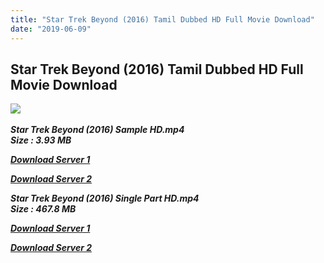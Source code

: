 ```yaml
---
title: "Star Trek Beyond (2016) Tamil Dubbed HD Full Movie Download"
date: "2019-06-09"
---
```


## Star Trek Beyond (2016) Tamil Dubbed HD Full Movie Download

![](https://images.moviebuff.com/9ed93d03-4a6a-44d4-8e19-2e510897cb9c?w=1000) 

_**Star Trek Beyond (2016) Sample HD.mp4  
Size : 3.93 MB**_

[_**Download Server 1**_](http://du.wetransfer.vip/files/Tamil{c159298fb141cbadc7232f68964181f47c3dba5abf1fc31c2462b14f0846cd70}20Dubbed{c159298fb141cbadc7232f68964181f47c3dba5abf1fc31c2462b14f0846cd70}20Movies/Tamil{c159298fb141cbadc7232f68964181f47c3dba5abf1fc31c2462b14f0846cd70}20Dubbed{c159298fb141cbadc7232f68964181f47c3dba5abf1fc31c2462b14f0846cd70}20Collections/Star{c159298fb141cbadc7232f68964181f47c3dba5abf1fc31c2462b14f0846cd70}20Trek{c159298fb141cbadc7232f68964181f47c3dba5abf1fc31c2462b14f0846cd70}20Trilogy{c159298fb141cbadc7232f68964181f47c3dba5abf1fc31c2462b14f0846cd70}20Collections/Star{c159298fb141cbadc7232f68964181f47c3dba5abf1fc31c2462b14f0846cd70}20Trek{c159298fb141cbadc7232f68964181f47c3dba5abf1fc31c2462b14f0846cd70}20Beyond{c159298fb141cbadc7232f68964181f47c3dba5abf1fc31c2462b14f0846cd70}20(2016)/Star{c159298fb141cbadc7232f68964181f47c3dba5abf1fc31c2462b14f0846cd70}20Trek{c159298fb141cbadc7232f68964181f47c3dba5abf1fc31c2462b14f0846cd70}20Beyond{c159298fb141cbadc7232f68964181f47c3dba5abf1fc31c2462b14f0846cd70}20(2016){c159298fb141cbadc7232f68964181f47c3dba5abf1fc31c2462b14f0846cd70}20Sample{c159298fb141cbadc7232f68964181f47c3dba5abf1fc31c2462b14f0846cd70}20HD.mp4)

[_**Download Server 2**_](http://du.wetransfer.vip/files/Tamil{c159298fb141cbadc7232f68964181f47c3dba5abf1fc31c2462b14f0846cd70}20Dubbed{c159298fb141cbadc7232f68964181f47c3dba5abf1fc31c2462b14f0846cd70}20Movies/Tamil{c159298fb141cbadc7232f68964181f47c3dba5abf1fc31c2462b14f0846cd70}20Dubbed{c159298fb141cbadc7232f68964181f47c3dba5abf1fc31c2462b14f0846cd70}20Collections/Star{c159298fb141cbadc7232f68964181f47c3dba5abf1fc31c2462b14f0846cd70}20Trek{c159298fb141cbadc7232f68964181f47c3dba5abf1fc31c2462b14f0846cd70}20Trilogy{c159298fb141cbadc7232f68964181f47c3dba5abf1fc31c2462b14f0846cd70}20Collections/Star{c159298fb141cbadc7232f68964181f47c3dba5abf1fc31c2462b14f0846cd70}20Trek{c159298fb141cbadc7232f68964181f47c3dba5abf1fc31c2462b14f0846cd70}20Beyond{c159298fb141cbadc7232f68964181f47c3dba5abf1fc31c2462b14f0846cd70}20(2016)/Star{c159298fb141cbadc7232f68964181f47c3dba5abf1fc31c2462b14f0846cd70}20Trek{c159298fb141cbadc7232f68964181f47c3dba5abf1fc31c2462b14f0846cd70}20Beyond{c159298fb141cbadc7232f68964181f47c3dba5abf1fc31c2462b14f0846cd70}20(2016){c159298fb141cbadc7232f68964181f47c3dba5abf1fc31c2462b14f0846cd70}20Sample{c159298fb141cbadc7232f68964181f47c3dba5abf1fc31c2462b14f0846cd70}20HD.mp4)

_**Star Trek Beyond (2016) Single Part HD.mp4  
Size : 467.8 MB**_

[_**Download Server 1**_](http://du.wetransfer.vip/files/Tamil{c159298fb141cbadc7232f68964181f47c3dba5abf1fc31c2462b14f0846cd70}20Dubbed{c159298fb141cbadc7232f68964181f47c3dba5abf1fc31c2462b14f0846cd70}20Movies/Tamil{c159298fb141cbadc7232f68964181f47c3dba5abf1fc31c2462b14f0846cd70}20Dubbed{c159298fb141cbadc7232f68964181f47c3dba5abf1fc31c2462b14f0846cd70}20Collections/Star{c159298fb141cbadc7232f68964181f47c3dba5abf1fc31c2462b14f0846cd70}20Trek{c159298fb141cbadc7232f68964181f47c3dba5abf1fc31c2462b14f0846cd70}20Trilogy{c159298fb141cbadc7232f68964181f47c3dba5abf1fc31c2462b14f0846cd70}20Collections/Star{c159298fb141cbadc7232f68964181f47c3dba5abf1fc31c2462b14f0846cd70}20Trek{c159298fb141cbadc7232f68964181f47c3dba5abf1fc31c2462b14f0846cd70}20Beyond{c159298fb141cbadc7232f68964181f47c3dba5abf1fc31c2462b14f0846cd70}20(2016)/Star{c159298fb141cbadc7232f68964181f47c3dba5abf1fc31c2462b14f0846cd70}20Trek{c159298fb141cbadc7232f68964181f47c3dba5abf1fc31c2462b14f0846cd70}20Beyond{c159298fb141cbadc7232f68964181f47c3dba5abf1fc31c2462b14f0846cd70}20(2016){c159298fb141cbadc7232f68964181f47c3dba5abf1fc31c2462b14f0846cd70}20Single{c159298fb141cbadc7232f68964181f47c3dba5abf1fc31c2462b14f0846cd70}20Part{c159298fb141cbadc7232f68964181f47c3dba5abf1fc31c2462b14f0846cd70}20HD.mp4)

[_**Download Server 2**_](http://du.wetransfer.vip/files/Tamil{c159298fb141cbadc7232f68964181f47c3dba5abf1fc31c2462b14f0846cd70}20Dubbed{c159298fb141cbadc7232f68964181f47c3dba5abf1fc31c2462b14f0846cd70}20Movies/Tamil{c159298fb141cbadc7232f68964181f47c3dba5abf1fc31c2462b14f0846cd70}20Dubbed{c159298fb141cbadc7232f68964181f47c3dba5abf1fc31c2462b14f0846cd70}20Collections/Star{c159298fb141cbadc7232f68964181f47c3dba5abf1fc31c2462b14f0846cd70}20Trek{c159298fb141cbadc7232f68964181f47c3dba5abf1fc31c2462b14f0846cd70}20Trilogy{c159298fb141cbadc7232f68964181f47c3dba5abf1fc31c2462b14f0846cd70}20Collections/Star{c159298fb141cbadc7232f68964181f47c3dba5abf1fc31c2462b14f0846cd70}20Trek{c159298fb141cbadc7232f68964181f47c3dba5abf1fc31c2462b14f0846cd70}20Beyond{c159298fb141cbadc7232f68964181f47c3dba5abf1fc31c2462b14f0846cd70}20(2016)/Star{c159298fb141cbadc7232f68964181f47c3dba5abf1fc31c2462b14f0846cd70}20Trek{c159298fb141cbadc7232f68964181f47c3dba5abf1fc31c2462b14f0846cd70}20Beyond{c159298fb141cbadc7232f68964181f47c3dba5abf1fc31c2462b14f0846cd70}20(2016){c159298fb141cbadc7232f68964181f47c3dba5abf1fc31c2462b14f0846cd70}20Single{c159298fb141cbadc7232f68964181f47c3dba5abf1fc31c2462b14f0846cd70}20Part{c159298fb141cbadc7232f68964181f47c3dba5abf1fc31c2462b14f0846cd70}20HD.mp4)
